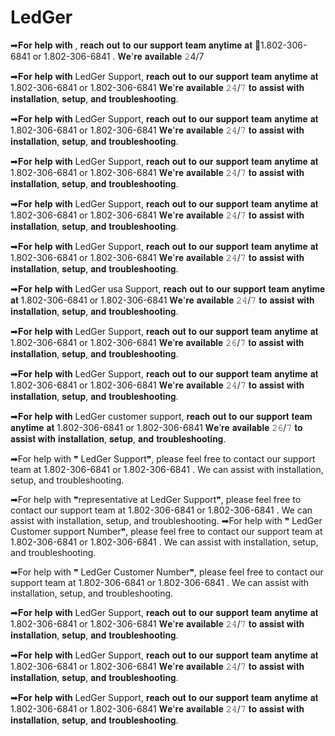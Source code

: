 # LedGer
➡𝐅𝐨𝐫 𝐡𝐞𝐥𝐩 𝐰𝐢𝐭𝐡 , 𝐫𝐞𝐚𝐜𝐡 𝐨𝐮𝐭 𝐭𝐨 𝐨𝐮𝐫 𝐬𝐮𝐩𝐩𝐨𝐫𝐭 𝐭𝐞𝐚𝐦 𝐚𝐧𝐲𝐭𝐢𝐦𝐞 𝐚𝐭 📱1.802-306-6841  or 1.802-306-6841  . 𝐖𝐞'𝐫𝐞 𝐚𝐯𝐚𝐢𝐥𝐚𝐛𝐥𝐞 𝟸4/7


➡𝐅𝐨𝐫 𝐡𝐞𝐥𝐩 𝐰𝐢𝐭𝐡   LedGer Support, 𝐫𝐞𝐚𝐜𝐡 𝐨𝐮𝐭 𝐭𝐨 𝐨𝐮𝐫 𝐬𝐮𝐩𝐩𝐨𝐫𝐭 𝐭𝐞𝐚𝐦 𝐚𝐧𝐲𝐭𝐢𝐦𝐞 𝐚𝐭 1.802-306-6841  or 1.802-306-6841  𝐖𝐞'𝐫𝐞 𝐚𝐯𝐚𝐢𝐥𝐚𝐛𝐥𝐞 𝟸𝟺/𝟽 𝐭𝐨 𝐚𝐬𝐬𝐢𝐬𝐭 𝐰𝐢𝐭𝐡 𝐢𝐧𝐬𝐭𝐚𝐥𝐥𝐚𝐭𝐢𝐨𝐧, 𝐬𝐞𝐭𝐮𝐩, 𝐚𝐧𝐝 𝐭𝐫𝐨𝐮𝐛𝐥𝐞𝐬𝐡𝐨𝐨𝐭𝐢𝐧𝐠.

➡𝐅𝐨𝐫 𝐡𝐞𝐥𝐩 𝐰𝐢𝐭𝐡   LedGer Support, 𝐫𝐞𝐚𝐜𝐡 𝐨𝐮𝐭 𝐭𝐨 𝐨𝐮𝐫 𝐬𝐮𝐩𝐩𝐨𝐫𝐭 𝐭𝐞𝐚𝐦 𝐚𝐧𝐲𝐭𝐢𝐦𝐞 𝐚𝐭 1.802-306-6841  or 1.802-306-6841  𝐖𝐞'𝐫𝐞 𝐚𝐯𝐚𝐢𝐥𝐚𝐛𝐥𝐞 𝟸𝟺/𝟽 𝐭𝐨 𝐚𝐬𝐬𝐢𝐬𝐭 𝐰𝐢𝐭𝐡 𝐢𝐧𝐬𝐭𝐚𝐥𝐥𝐚𝐭𝐢𝐨𝐧, 𝐬𝐞𝐭𝐮𝐩, 𝐚𝐧𝐝 𝐭𝐫𝐨𝐮𝐛𝐥𝐞𝐬𝐡𝐨𝐨𝐭𝐢𝐧𝐠.

➡𝐅𝐨𝐫 𝐡𝐞𝐥𝐩 𝐰𝐢𝐭𝐡   LedGer Support, 𝐫𝐞𝐚𝐜𝐡 𝐨𝐮𝐭 𝐭𝐨 𝐨𝐮𝐫 𝐬𝐮𝐩𝐩𝐨𝐫𝐭 𝐭𝐞𝐚𝐦 𝐚𝐧𝐲𝐭𝐢𝐦𝐞 𝐚𝐭 1.802-306-6841  or 1.802-306-6841  𝐖𝐞'𝐫𝐞 𝐚𝐯𝐚𝐢𝐥𝐚𝐛𝐥𝐞 𝟸𝟺/𝟽 𝐭𝐨 𝐚𝐬𝐬𝐢𝐬𝐭 𝐰𝐢𝐭𝐡 𝐢𝐧𝐬𝐭𝐚𝐥𝐥𝐚𝐭𝐢𝐨𝐧, 𝐬𝐞𝐭𝐮𝐩, 𝐚𝐧𝐝 𝐭𝐫𝐨𝐮𝐛𝐥𝐞𝐬𝐡𝐨𝐨𝐭𝐢𝐧𝐠.

➡𝐅𝐨𝐫 𝐡𝐞𝐥𝐩 𝐰𝐢𝐭𝐡   LedGer Support, 𝐫𝐞𝐚𝐜𝐡 𝐨𝐮𝐭 𝐭𝐨 𝐨𝐮𝐫 𝐬𝐮𝐩𝐩𝐨𝐫𝐭 𝐭𝐞𝐚𝐦 𝐚𝐧𝐲𝐭𝐢𝐦𝐞 𝐚𝐭 1.802-306-6841  or 1.802-306-6841  𝐖𝐞'𝐫𝐞 𝐚𝐯𝐚𝐢𝐥𝐚𝐛𝐥𝐞 𝟸𝟺/𝟽 𝐭𝐨 𝐚𝐬𝐬𝐢𝐬𝐭 𝐰𝐢𝐭𝐡 𝐢𝐧𝐬𝐭𝐚𝐥𝐥𝐚𝐭𝐢𝐨𝐧, 𝐬𝐞𝐭𝐮𝐩, 𝐚𝐧𝐝 𝐭𝐫𝐨𝐮𝐛𝐥𝐞𝐬𝐡𝐨𝐨𝐭𝐢𝐧𝐠.

➡𝐅𝐨𝐫 𝐡𝐞𝐥𝐩 𝐰𝐢𝐭𝐡   LedGer Support, 𝐫𝐞𝐚𝐜𝐡 𝐨𝐮𝐭 𝐭𝐨 𝐨𝐮𝐫 𝐬𝐮𝐩𝐩𝐨𝐫𝐭 𝐭𝐞𝐚𝐦 𝐚𝐧𝐲𝐭𝐢𝐦𝐞 𝐚𝐭 1.802-306-6841  or 1.802-306-6841  𝐖𝐞'𝐫𝐞 𝐚𝐯𝐚𝐢𝐥𝐚𝐛𝐥𝐞 𝟸𝟺/𝟽 𝐭𝐨 𝐚𝐬𝐬𝐢𝐬𝐭 𝐰𝐢𝐭𝐡 𝐢𝐧𝐬𝐭𝐚𝐥𝐥𝐚𝐭𝐢𝐨𝐧, 𝐬𝐞𝐭𝐮𝐩, 𝐚𝐧𝐝 𝐭𝐫𝐨𝐮𝐛𝐥𝐞𝐬𝐡𝐨𝐨𝐭𝐢𝐧𝐠.

➡𝐅𝐨𝐫 𝐡𝐞𝐥𝐩 𝐰𝐢𝐭𝐡   LedGer  usa Support, 𝐫𝐞𝐚𝐜𝐡 𝐨𝐮𝐭 𝐭𝐨 𝐨𝐮𝐫 𝐬𝐮𝐩𝐩𝐨𝐫𝐭 𝐭𝐞𝐚𝐦 𝐚𝐧𝐲𝐭𝐢𝐦𝐞 𝐚𝐭 1.802-306-6841  or 1.802-306-6841  𝐖𝐞'𝐫𝐞 𝐚𝐯𝐚𝐢𝐥𝐚𝐛𝐥𝐞 𝟸𝟺/𝟽 𝐭𝐨 𝐚𝐬𝐬𝐢𝐬𝐭 𝐰𝐢𝐭𝐡 𝐢𝐧𝐬𝐭𝐚𝐥𝐥𝐚𝐭𝐢𝐨𝐧, 𝐬𝐞𝐭𝐮𝐩, 𝐚𝐧𝐝 𝐭𝐫𝐨𝐮𝐛𝐥𝐞𝐬𝐡𝐨𝐨𝐭𝐢𝐧𝐠.

➡𝐅𝐨𝐫 𝐡𝐞𝐥𝐩 𝐰𝐢𝐭𝐡   LedGer Support, 𝐫𝐞𝐚𝐜𝐡 𝐨𝐮𝐭 𝐭𝐨 𝐨𝐮𝐫 𝐬𝐮𝐩𝐩𝐨𝐫𝐭 𝐭𝐞𝐚𝐦 𝐚𝐧𝐲𝐭𝐢𝐦𝐞 𝐚𝐭 1.802-306-6841  or 1.802-306-6841  𝐖𝐞’𝐫𝐞 𝐚𝐯𝐚𝐢𝐥𝐚𝐛𝐥𝐞 𝟸𝟼/𝟽 𝐭𝐨 𝐚𝐬𝐬𝐢𝐬𝐭 𝐰𝐢𝐭𝐡 𝐢𝐧𝐬𝐭𝐚𝐥𝐥𝐚𝐭𝐢𝐨𝐧, 𝐬𝐞𝐭𝐮𝐩, 𝐚𝐧𝐝 𝐭𝐫𝐨𝐮𝐛𝐥𝐞𝐬𝐡𝐨𝐨𝐭𝐢𝐧𝐠.

➡𝐅𝐨𝐫 𝐡𝐞𝐥𝐩 𝐰𝐢𝐭𝐡   LedGer Support, 𝐫𝐞𝐚𝐜𝐡 𝐨𝐮𝐭 𝐭𝐨 𝐨𝐮𝐫 𝐬𝐮𝐩𝐩𝐨𝐫𝐭 𝐭𝐞𝐚𝐦 𝐚𝐧𝐲𝐭𝐢𝐦𝐞 𝐚𝐭 1.802-306-6841  or 1.802-306-6841  𝐖𝐞'𝐫𝐞 𝐚𝐯𝐚𝐢𝐥𝐚𝐛𝐥𝐞 𝟸𝟺/𝟽 𝐭𝐨 𝐚𝐬𝐬𝐢𝐬𝐭 𝐰𝐢𝐭𝐡 𝐢𝐧𝐬𝐭𝐚𝐥𝐥𝐚𝐭𝐢𝐨𝐧, 𝐬𝐞𝐭𝐮𝐩, 𝐚𝐧𝐝 𝐭𝐫𝐨𝐮𝐛𝐥𝐞𝐬𝐡𝐨𝐨𝐭𝐢𝐧𝐠.

➡𝐅𝐨𝐫 𝐡𝐞𝐥𝐩 𝐰𝐢𝐭𝐡   LedGer customer support, 𝐫𝐞𝐚𝐜𝐡 𝐨𝐮𝐭 𝐭𝐨 𝐨𝐮𝐫 𝐬𝐮𝐩𝐩𝐨𝐫𝐭 𝐭𝐞𝐚𝐦 𝐚𝐧𝐲𝐭𝐢𝐦𝐞 𝐚𝐭 1.802-306-6841  or 1.802-306-6841  𝐖𝐞’𝐫𝐞 𝐚𝐯𝐚𝐢𝐥𝐚𝐛𝐥𝐞 𝟸𝟼/𝟽 𝐭𝐨 𝐚𝐬𝐬𝐢𝐬𝐭 𝐰𝐢𝐭𝐡 𝐢𝐧𝐬𝐭𝐚𝐥𝐥𝐚𝐭𝐢𝐨𝐧, 𝐬𝐞𝐭𝐮𝐩, 𝐚𝐧𝐝 𝐭𝐫𝐨𝐮𝐛𝐥𝐞𝐬𝐡𝐨𝐨𝐭𝐢𝐧𝐠.

➡For help with ❞ LedGer Support❞, please feel free to contact our support team at 1.802-306-6841  or 1.802-306-6841 . We can assist with installation, setup, and troubleshooting.

➡For help with ❞representative at   LedGer Support❞, please feel free to contact our support team at 1.802-306-6841  or 1.802-306-6841 . We can assist with installation, setup, and troubleshooting.
➡For help with ❞ LedGer Customer support Number❞, please feel free to contact our support team at 1.802-306-6841  or 1.802-306-6841 . We can assist with installation, setup, and troubleshooting.

➡For help with ❞ LedGer    Customer Number❞, please feel free to contact our support team at 1.802-306-6841  or 1.802-306-6841 . We can assist with installation, setup, and troubleshooting.

➡𝐅𝐨𝐫 𝐡𝐞𝐥𝐩 𝐰𝐢𝐭𝐡   LedGer Support, 𝐫𝐞𝐚𝐜𝐡 𝐨𝐮𝐭 𝐭𝐨 𝐨𝐮𝐫 𝐬𝐮𝐩𝐩𝐨𝐫𝐭 𝐭𝐞𝐚𝐦 𝐚𝐧𝐲𝐭𝐢𝐦𝐞 𝐚𝐭 1.802-306-6841  or 1.802-306-6841  𝐖𝐞'𝐫𝐞 𝐚𝐯𝐚𝐢𝐥𝐚𝐛𝐥𝐞 𝟸𝟺/𝟽 𝐭𝐨 𝐚𝐬𝐬𝐢𝐬𝐭 𝐰𝐢𝐭𝐡 𝐢𝐧𝐬𝐭𝐚𝐥𝐥𝐚𝐭𝐢𝐨𝐧, 𝐬𝐞𝐭𝐮𝐩, 𝐚𝐧𝐝 𝐭𝐫𝐨𝐮𝐛𝐥𝐞𝐬𝐡𝐨𝐨𝐭𝐢𝐧𝐠.

➡𝐅𝐨𝐫 𝐡𝐞𝐥𝐩 𝐰𝐢𝐭𝐡   LedGer Support, 𝐫𝐞𝐚𝐜𝐡 𝐨𝐮𝐭 𝐭𝐨 𝐨𝐮𝐫 𝐬𝐮𝐩𝐩𝐨𝐫𝐭 𝐭𝐞𝐚𝐦 𝐚𝐧𝐲𝐭𝐢𝐦𝐞 𝐚𝐭 1.802-306-6841  or 1.802-306-6841  𝐖𝐞'𝐫𝐞 𝐚𝐯𝐚𝐢𝐥𝐚𝐛𝐥𝐞 𝟸𝟺/𝟽 𝐭𝐨 𝐚𝐬𝐬𝐢𝐬𝐭 𝐰𝐢𝐭𝐡 𝐢𝐧𝐬𝐭𝐚𝐥𝐥𝐚𝐭𝐢𝐨𝐧, 𝐬𝐞𝐭𝐮𝐩, 𝐚𝐧𝐝 𝐭𝐫𝐨𝐮𝐛𝐥𝐞𝐬𝐡𝐨𝐨𝐭𝐢𝐧𝐠.

➡𝐅𝐨𝐫 𝐡𝐞𝐥𝐩 𝐰𝐢𝐭𝐡   LedGer Support, 𝐫𝐞𝐚𝐜𝐡 𝐨𝐮𝐭 𝐭𝐨 𝐨𝐮𝐫 𝐬𝐮𝐩𝐩𝐨𝐫𝐭 𝐭𝐞𝐚𝐦 𝐚𝐧𝐲𝐭𝐢𝐦𝐞 𝐚𝐭 1.802-306-6841  or 1.802-306-6841  𝐖𝐞'𝐫𝐞 𝐚𝐯𝐚𝐢𝐥𝐚𝐛𝐥𝐞 𝟸𝟺/𝟽 𝐭𝐨 𝐚𝐬𝐬𝐢𝐬𝐭 𝐰𝐢𝐭𝐡 𝐢𝐧𝐬𝐭𝐚𝐥𝐥𝐚𝐭𝐢𝐨𝐧, 𝐬𝐞𝐭𝐮𝐩, 𝐚𝐧𝐝 𝐭𝐫𝐨𝐮𝐛𝐥𝐞𝐬𝐡𝐨𝐨𝐭𝐢𝐧𝐠.
